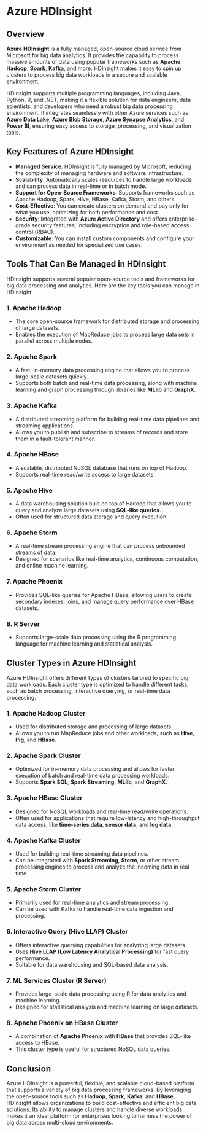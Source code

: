 # Azure HDInsight

## Overview
**Azure HDInsight** is a fully managed, open-source cloud service from Microsoft for big data analytics. It provides the capability to process massive amounts of data using popular frameworks such as **Apache Hadoop**, **Spark**, **Kafka**, and more. HDInsight makes it easy to spin up clusters to process big data workloads in a secure and scalable environment.

HDInsight supports multiple programming languages, including Java, Python, R, and .NET, making it a flexible solution for data engineers, data scientists, and developers who need a robust big data processing environment. It integrates seamlessly with other Azure services such as **Azure Data Lake**, **Azure Blob Storage**, **Azure Synapse Analytics**, and **Power BI**, ensuring easy access to storage, processing, and visualization tools.

## Key Features of Azure HDInsight
- **Managed Service**: HDInsight is fully managed by Microsoft, reducing the complexity of managing hardware and software infrastructure.
- **Scalability**: Automatically scales resources to handle large workloads and can process data in real-time or in batch mode.
- **Support for Open-Source Frameworks**: Supports frameworks such as Apache Hadoop, Spark, Hive, HBase, Kafka, Storm, and others.
- **Cost-Effective**: You can create clusters on demand and pay only for what you use, optimizing for both performance and cost.
- **Security**: Integrated with **Azure Active Directory** and offers enterprise-grade security features, including encryption and role-based access control (RBAC).
- **Customizable**: You can install custom components and configure your environment as needed for specialized use cases.

## Tools That Can Be Managed in HDInsight
HDInsight supports several popular open-source tools and frameworks for big data processing and analytics. Here are the key tools you can manage in HDInsight:

### 1. **Apache Hadoop**
   - The core open-source framework for distributed storage and processing of large datasets.
   - Enables the execution of MapReduce jobs to process large data sets in parallel across multiple nodes.

### 2. **Apache Spark**
   - A fast, in-memory data processing engine that allows you to process large-scale datasets quickly.
   - Supports both batch and real-time data processing, along with machine learning and graph processing through libraries like **MLlib** and **GraphX**.

### 3. **Apache Kafka**
   - A distributed streaming platform for building real-time data pipelines and streaming applications.
   - Allows you to publish and subscribe to streams of records and store them in a fault-tolerant manner.

### 4. **Apache HBase**
   - A scalable, distributed NoSQL database that runs on top of Hadoop.
   - Supports real-time read/write access to large datasets.

### 5. **Apache Hive**
   - A data warehousing solution built on top of Hadoop that allows you to query and analyze large datasets using **SQL-like queries**.
   - Often used for structured data storage and query execution.

### 6. **Apache Storm**
   - A real-time stream processing engine that can process unbounded streams of data.
   - Designed for scenarios like real-time analytics, continuous computation, and online machine learning.

### 7. **Apache Phoenix**
   - Provides SQL-like queries for Apache HBase, allowing users to create secondary indexes, joins, and manage query performance over HBase datasets.

### 8. **R Server**
   - Supports large-scale data processing using the R programming language for machine learning and statistical analysis.

## Cluster Types in Azure HDInsight
Azure HDInsight offers different types of clusters tailored to specific big data workloads. Each cluster type is optimized to handle different tasks, such as batch processing, interactive querying, or real-time data processing.

### 1. **Apache Hadoop Cluster**
   - Used for distributed storage and processing of large datasets.
   - Allows you to run MapReduce jobs and other workloads, such as **Hive**, **Pig**, and **HBase**.

### 2. **Apache Spark Cluster**
   - Optimized for in-memory data processing and allows for faster execution of batch and real-time data processing workloads.
   - Supports **Spark SQL**, **Spark Streaming**, **MLlib**, and **GraphX**.

### 3. **Apache HBase Cluster**
   - Designed for NoSQL workloads and real-time read/write operations.
   - Often used for applications that require low-latency and high-throughput data access, like **time-series data**, **sensor data**, and **log data**.

### 4. **Apache Kafka Cluster**
   - Used for building real-time streaming data pipelines.
   - Can be integrated with **Spark Streaming**, **Storm**, or other stream processing engines to process and analyze the incoming data in real time.

### 5. **Apache Storm Cluster**
   - Primarily used for real-time analytics and stream processing.
   - Can be used with Kafka to handle real-time data ingestion and processing.

### 6. **Interactive Query (Hive LLAP) Cluster**
   - Offers interactive querying capabilities for analyzing large datasets.
   - Uses **Hive LLAP (Low Latency Analytical Processing)** for fast query performance.
   - Suitable for data warehousing and SQL-based data analysis.

### 7. **ML Services Cluster (R Server)**
   - Provides large-scale data processing using R for data analytics and machine learning.
   - Designed for statistical analysis and machine learning on large datasets.

### 8. **Apache Phoenix on HBase Cluster**
   - A combination of **Apache Phoenix** with **HBase** that provides SQL-like access to HBase.
   - This cluster type is useful for structured NoSQL data queries.

## Conclusion
Azure HDInsight is a powerful, flexible, and scalable cloud-based platform that supports a variety of big data processing frameworks. By leveraging the open-source tools such as **Hadoop**, **Spark**, **Kafka**, and **HBase**, HDInsight allows organizations to build cost-effective and efficient big data solutions. Its ability to manage clusters and handle diverse workloads makes it an ideal platform for enterprises looking to harness the power of big data across multi-cloud environments.

